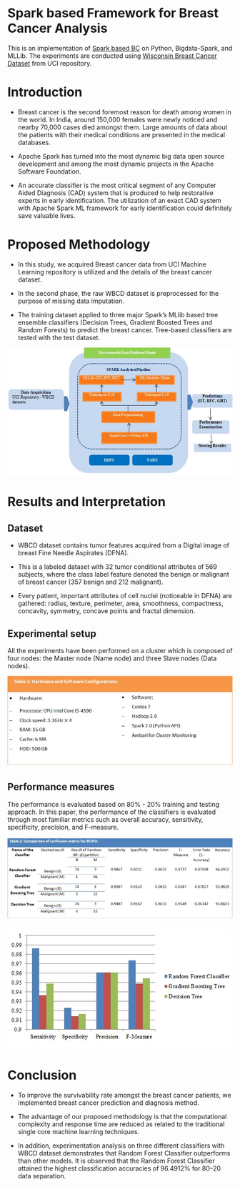 # Spark based Framework for Breast Cancer Analysis 

This is an implementation of [Spark based BC](https://papers.ssrn.com/sol3/papers.cfm?abstract_id=3125283) on Python, Bigdata-Spark, and MLLib. The experiments are conducted using [Wisconsin Breast Cancer Dataset](https://archive.ics.uci.edu/ml/datasets/breast+cancer+wisconsin+(original)) from UCI repository. 


# Introduction
 
* Breast cancer is the second foremost reason for death among women in the world. In India, around 150,000 females were newly noticed and nearby 70,000 cases died amongst them. Large amounts of data about the patients with their medical conditions are presented in the medical databases.  


* Apache Spark has turned into the most dynamic big data open source development and among the most dynamic projects in the Apache Software Foundation.


* An accurate classifier is the most critical segment of any Computer Aided Diagnosis (CAD) system that is produced to help restorative experts in early identification. The utilization of an exact CAD system with Apache Spark ML framework for early identification could definitely save valuable lives.

# Proposed Methodology 

* In this study, we acquired Breast cancer data from UCI Machine Learning repository is utilized and the details of the breast cancer dataset. 

* In the second phase, the raw WBCD dataset is preprocessed for the purpose of missing data imputation.

* The training dataset applied to three major Spark’s MLlib based tree ensemble classifiers (Decision Trees, Gradient Boosted Trees and Random Forests) to predict the breast cancer. Tree-based classifiers are tested with the test dataset.

![](assets/Framework.jpg)

# Results and Interpretation 

## Dataset

* WBCD dataset contains tumor features acquired from a Digital image of breast Fine Needle Aspirates (DFNA). 

* This is a labeled dataset with 32 tumor conditional attributes of 569 subjects, where the class label feature denoted the benign or malignant of breast cancer (357 benign and 212 malignant). 

* Every patient, important attributes of cell nuclei (noticeable in DFNA) are gathered: radius, texture, perimeter, area, smoothness, compactness, concavity, symmetry, concave points and fractal dimension.

## Experimental setup

All the experiments have been performed on a cluster which is composed of four nodes: the Master node (Name node) and three Slave nodes (Data nodes). 

![](assets/Table1.jpg)

## Performance measures

The performance is evaluated based on 80% - 20% training and testing approach. In this paper, the performance of the classifiers is evaluated through most familiar metrics such as overall accuracy, sensitivity, specificity, precision, and F-measure.

![](assets/TAble2.jpg)

![](assets/Fig1.jpg)

# Conclusion 

* To improve the survivability rate amongst the breast cancer patients, we implemented breast cancer prediction and diagnosis method. 

* The advantage of our proposed methodology is that the computational complexity and response time are reduced as related to the traditional single core machine learning techniques. 

* In addition, experimentation analysis on three different classifiers with WBCD dataset demonstrates that Random Forest Classifier outperforms than other models. It is observed that the Random Forest Classifier attained the highest classification accuracies of 96.4912% for 80–20 data separation. 

